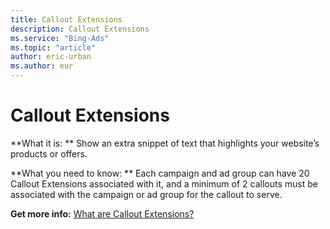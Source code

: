 ```yaml
---
title: Callout Extensions
description: Callout Extensions
ms.service: "Bing-Ads"
ms.topic: "article"
author: eric-urban
ms.author: eur
---
```


# Callout Extensions

**What it is: ** Show an extra snippet of text that highlights your website’s products or offers.

**What you need to know: ** Each campaign and ad group can have 20 Callout Extensions associated with it, and a minimum of 2 callouts must be associated with the campaign or ad group for the callout to serve.

**Get more info:** [What are Callout Extensions?](../hlp_BA_PROC_AddCalloutExtension.md)



